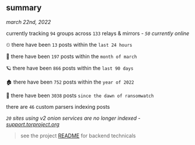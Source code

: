 
## summary
_march 22nd, 2022_

currently tracking `94` groups across `133` relays & mirrors - _`50` currently online_

⏲ there have been `13` posts within the `last 24 hours`

🦈 there have been `197` posts within the `month of march`

🪐 there have been `866` posts within the `last 90 days`

🏚 there have been `752` posts within the `year of 2022`

🦕 there have been `3038` posts `since the dawn of ransomwatch`

there are `46` custom parsers indexing posts

_`20` sites using v2 onion services are no longer indexed - [support.torproject.org](https://support.torproject.org/onionservices/v2-deprecation/)_

> see the project [README](https://github.com/thetanz/ransomwatch#ransomwatch--) for backend technicals
